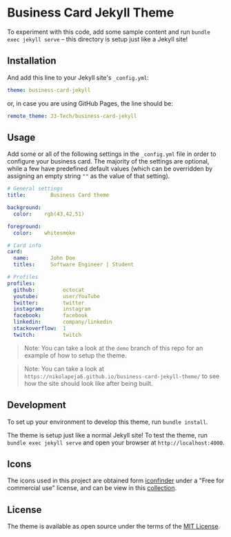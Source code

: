 # Business Card Jekyll Theme

To experiment with this code, add some sample content and run `bundle exec jekyll serve` – this directory is setup just like a Jekyll site!

## Installation

And add this line to your Jekyll site's `_config.yml`:

```yaml
theme: business-card-jekyll
```

or, in case you are using GitHub Pages, the line should be:

```yaml
remote_theme: J3-Tech/business-card-jekyll
```

## Usage

Add some or all of the following settings in the `_config.yml` file in order to configure your business card.
The majority of the settings are optional, while a few have predefined default values
(which can be overridden by assigning an empty string `""` as the value of that setting).

```yaml
# General settings
title:        Business Card theme

background:
  color:    rgb(43,42,51)

foreground:
  color:    whitesmoke

# Card info
card:
  name:       John Doe
  titles:     Software Engineer | Student

# Profiles
profiles:
  github:         octocat
  youtube:        user/YouTube
  twitter:        twitter
  instagram:      instagram
  facebook:       facebook
  linkedin:       company/linkedin
  stackoverflow:  1
  twitch:         twitch
```

> Note: You can take a look at the `demo` branch of this repo for an example of how to setup the theme.

> Note: You can take a look at `https://nikolapeja6.github.io/business-card-jekyll-theme/` to see 
> how the site should look like after being built.

## Development

To set up your environment to develop this theme, run `bundle install`.

The theme is setup just like a normal Jekyll site! To test the theme, run `bundle exec jekyll serve` and open your browser at `http://localhost:4000`.

## Icons

The icons used in this project are obtained form [iconfinder](https://www.iconfinder.com/) under a "Free for commercial use" license,
and can be view in this [collection](https://www.iconfinder.com/collections/collection/1940658).

## License

The theme is available as open source under the terms of the [MIT License](https://opensource.org/licenses/MIT).
